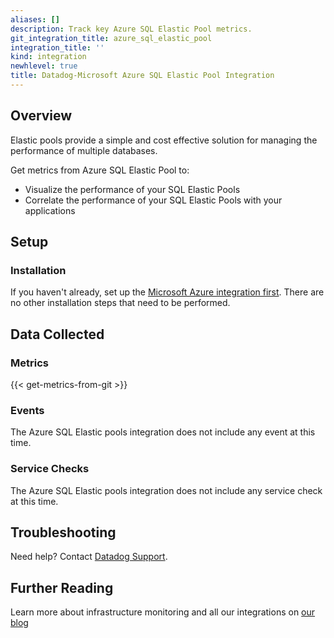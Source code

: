 ```yaml
---
aliases: []
description: Track key Azure SQL Elastic Pool metrics.
git_integration_title: azure_sql_elastic_pool
integration_title: ''
kind: integration
newhlevel: true
title: Datadog-Microsoft Azure SQL Elastic Pool Integration
---
```


## Overview
Elastic pools provide a simple and cost effective solution for managing the performance of multiple databases.

Get metrics from Azure SQL Elastic Pool to:

* Visualize the performance of your SQL Elastic Pools
* Correlate the performance of your SQL Elastic Pools with your applications

## Setup
### Installation

If you haven't already, set up the [Microsoft Azure integration first](https://docs.datadoghq.com/integrations/azure/). There are no other installation steps that need to be performed.

## Data Collected
### Metrics
{{< get-metrics-from-git >}}

### Events
The Azure SQL Elastic pools integration does not include any event at this time.

### Service Checks
The Azure SQL Elastic pools integration does not include any service check at this time.

## Troubleshooting
Need help? Contact [Datadog Support](http://docs.datadoghq.com/help/).

## Further Reading
Learn more about infrastructure monitoring and all our integrations on [our blog](https://www.datadoghq.com/blog/)